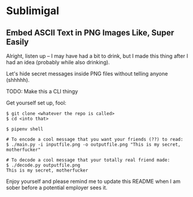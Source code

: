 # Sublimigal

## Embed ASCII Text in PNG Images Like, Super Easily

Alright, listen up – I may have had a bit to drink, but I made this thing 
after I had an idea (probably while also drinking).

Let's hide secret messages inside PNG files without telling anyone (shhhhh).

TODO: Make this a CLI thingy

Get yourself set up, fool:

```
$ git clone <whatever the repo is called>
$ cd <into that>

$ pipenv shell

# To encode a cool message that you want your friends (??) to read:
$ ./main.py -i inputfile.png -o outputfile.png "This is my secret, motherfucker"

# To decode a cool message that your totally real friend made:
$ ./decode.py outputfile.png
This is my secret, motherfucker
```

Enjoy yourself and please remind me to update this README when I am sober 
before a potential employer sees it.

